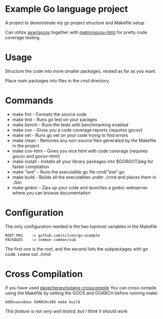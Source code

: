 Example Go language project
==========

A project to demonstrate my go project structure and Makefile setup

Can utilize [axw/gocov](https://github.com/axw/gocov) together with [matm/gocov-html](https://github.com/matm/gocov-html) for pretty code coverage testing.

Usage
====

Structure the code into more smaller packages, nested as far as you want.

Place main packages into files in the _cmd_ directory.

Commands
====

* make fmt - Formats the source code
* make test - Runs go test on your packges
* make bench - Runs the tests with benchmarking enabled
* make cov - Gives you a code coverage reports (requires gocov)
* make vet - Runs go vet on your code trying to find errors
* make clean - Removes any non-source files generated by the Makefile in the project
* make cov-html - Gives you nice html with code coverage (requires gocov and gocov-html)
* make install - Installs all your library packages into $GOROOT/pkg for faster compilation
* make "exe" - Runs the executable go file cmd/"exe".go
* make build - Builds all the executables under ./cmd and places them in ./bin
* make godoc - Zips up your code and launches a godoc webserver where you can browse documentation

Configuration
====

The only configuration needed is the two topmost variables in the Makefile
```
ROOT_PKG	:= github.com/silven/go-example
PACKAGES 	:= common common/sub
```
The first one is the root, and the second lists the subpackages with go code. Leave out ./cmd

Cross Compilation
====

If you have used [davecheney/golang-crosscompile](https://github.com/davecheney/golang-crosscompile) You can cross compile using the Makefile by setting the GOOS and GOARCH before running make.
```
GOOS=windows GOARCH=386 make build
```
*This feature is not very well tested, but I think it should work*
